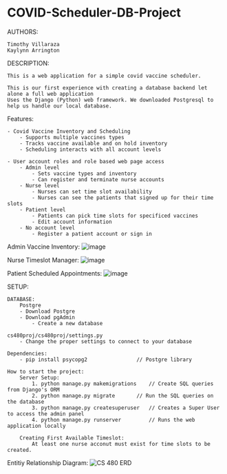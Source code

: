 # COVID-Scheduler-DB-Project

AUTHORS:

	Timothy Villaraza
	Kaylynn Arrington

DESCRIPTION:

	This is a web application for a simple covid vaccine scheduler.
	
	This is our first experience with creating a database backend let alone a full web application
	Uses the Django (Python) web framework. We downloaded Postgresql to help us handle our local database.

Features:
	
	- Covid Vaccine Inventory and Scheduling
		- Supports multiple vaccines types
		- Tracks vaccine available and on hold inventory
		- Scheduling interacts with all account levels
		
	- User account roles and role based web page access
		- Admin level
			- Sets vaccine types and inventory
			- Can register and terminate nurse accounts
		- Nurse level
			- Nurses can set time slot availability
			- Nurses can see the patients that signed up for their time slots
		- Patient level
			- Patients can pick time slots for specificed vaccines
			- Edit account information
		- No account level
			- Register a patient account or sign in

Admin Vaccine Inventory:
![image](https://user-images.githubusercontent.com/61322637/174668907-770bc54e-f5d9-43ca-95cc-506f31e6a550.png)

Nurse Timeslot Manager:
![image](https://user-images.githubusercontent.com/61322637/174670198-56e96205-95e7-4512-833b-c005b794f150.png)

Patient Scheduled Appointments:
![image](https://user-images.githubusercontent.com/61322637/174669127-fd13de56-f762-4e7e-97bc-a650c3b66063.png)

SETUP:

	DATABASE:
		Postgre
		- Download Postgre
		- Download pgAdmin
			- Create a new database

	cs480proj/cs480proj/settings.py
		- Change the proper settings to connect to your database
	
	Dependencies:
		- pip install psycopg2			      // Postgre library

	How to start the project:
		Server Setup:
			1. python manage.py makemigrations    // Create SQL queries from Django's ORM
			2. python manage.py migrate	      // Run the SQL queries on the database
			3. python manage.py createsuperuser   // Creates a Super User to access the admin panel
			4. python manage.py runserver	      // Runs the web application locally
			
		Creating First Available Timeslot:
			At least one nurse acconut must exist for time slots to be created.

Entitiy Relationship Diagram:
	![CS 480 ERD](https://user-images.githubusercontent.com/61322637/174665511-91baff42-bd94-48a2-bc9e-48ca060c1b15.png)

